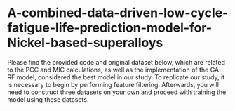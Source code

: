 # A-combined-data-driven-low-cycle-fatigue-life-prediction-model-for-Nickel-based-superalloys
Please find the provided code and original dataset below, which are related to the PCC and MIC calculations, as well as the implementation of the GA-RF model, considered the best model in our study. To replicate our study, it is necessary to begin by performing feature filtering. Afterwards, you will need to construct three datasets on your own and proceed with training the model using these datasets.
